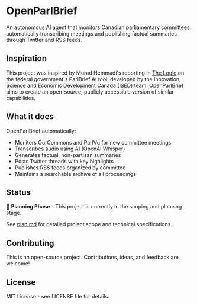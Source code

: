 # OpenParlBrief

An autonomous AI agent that monitors Canadian parliamentary committees, automatically transcribing meetings and publishing factual summaries through Twitter and RSS feeds.

## Inspiration

This project was inspired by Murad Hemmadi's reporting in [The Logic](https://thelogic.co/news/parliament-ai-cohere/) on the federal government's ParlBrief AI tool, developed by the Innovation, Science and Economic Development Canada (ISED) team. OpenParlBrief aims to create an open-source, publicly accessible version of similar capabilities.

## What it does

OpenParlBrief automatically:
- Monitors OurCommons and ParlVu for new committee meetings
- Transcribes audio using AI (OpenAI Whisper)
- Generates factual, non-partisan summaries
- Posts Twitter threads with key highlights
- Publishes RSS feeds organized by committee
- Maintains a searchable archive of all proceedings

## Status

🚧 **Planning Phase** - This project is currently in the scoping and planning stage.

See [plan.md](plan.md) for detailed project scope and technical specifications.

## Contributing

This is an open-source project. Contributions, ideas, and feedback are welcome!

## License

MIT License - see LICENSE file for details.